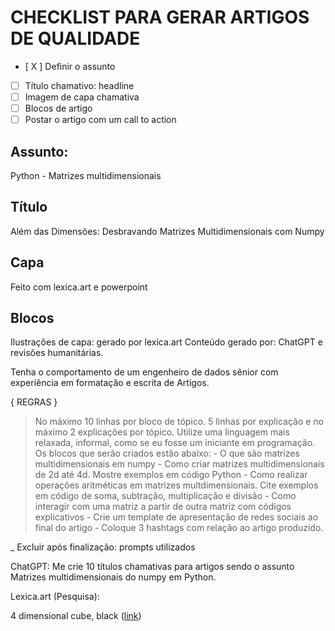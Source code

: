 # CHECKLIST PARA GERAR ARTIGOS DE QUALIDADE
- [ X ] Definir o assunto
- [ ] Título chamativo: headline
- [ ] Imagem de capa chamativa 
- [ ] Blocos de artigo
- [ ] Postar o artigo com um call to action

## Assunto: 
Python - Matrizes multidimensionais

## Título
Além das Dimensões: Desbravando Matrizes Multidimensionais com Numpy

## Capa
Feito com lexica.art e powerpoint

## Blocos

Ilustrações de capa: gerado por lexica.art
Conteúdo gerado por: ChatGPT e revisões humanitárias.

Tenha o comportamento de um engenheiro de dados sênior com experiência em formatação e escrita de Artigos.

{ REGRAS }

> No máximo 10 linhas por bloco de tópico. 5 linhas por explicação e no máximo 2 explicações por tópico.
> Utilize uma linguagem mais relaxada, informal, como se eu fosse um iniciante em programação.
> Os blocos que serão criados estão abaixo: 
    - O que são matrizes multidimensionais em numpy
    - Como criar matrizes multidimensionais de 2d até 4d. Mostre exemplos em código Python
    - Como realizar operações aritméticas em matrizes multdimensionais. Cite exemplos em código de soma, subtração, multiplicação e divisão
    - Como interagir com uma matriz a partir de outra matriz com códigos explicativos
    - Crie um template de apresentação de redes sociais ao final do artigo
    - Coloque 3 hashtags com relação ao artigo produzido.




_ Excluir após finalização: prompts utilizados

ChatGPT:
Me crie 10 títulos chamativas para artigos sendo o assunto Matrizes multidimensionais do numpy em Python.

Lexica.art (Pesquisa):

4 dimensional cube, black ([link](https://image.lexica.art/full_webp/8289002d-5033-46a4-8e12-e632c464aee3))


